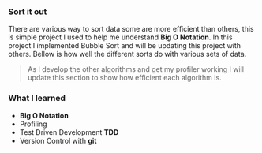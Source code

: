 ### Sort it out

There are various way to sort data some are more efficient than others, this is simple project I used to help me understand **Big O Notation**. In this project I implemented Bubble Sort and will be updating this project with others. Bellow is how well the different sorts do with various sets of data.

> As I develop the other algorithms and get my profiler working I will update this section to show how efficient each algorithm is.

### What I learned

- **Big O Notation**
- Profiling
- Test Driven Development **TDD**
- Version Control with **git**